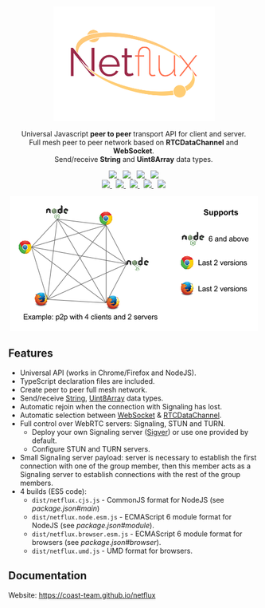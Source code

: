 <p align="center">
  <a href="https://coast-team.github.io/netflux" target="\_blank">
    <img src="manual/asset/logo.png" />
  </a>
</p>

<p align="center">
  Universal Javascript <strong style="font-weight: bold">peer to peer</strong> transport API for client and server.<br />
  Full mesh peer to peer network based on <strong style="font-weight: bold">RTCDataChannel</strong> and <strong style="font-weight: bold">WebSocket</strong>.<br />
  Send/receive <strong style="font-weight: bold">String</strong> and <strong style="font-weight: bold">Uint8Array</strong> data types.
</p>

<p align="center">
  <a href="https://www.npmjs.com/package/netflux">
    <img src="https://img.shields.io/npm/v/netflux.svg?style=flat-square" />
  </a>&nbsp;
  <a href="https://travis-ci.org/coast-team/netflux">
    <img src="https://travis-ci.org/coast-team/netflux.svg?branch=master" />
  </a>&nbsp;
  <a href="https://github.com/semantic-release/semantic-release">
    <img src="https://img.shields.io/badge/%20%20%F0%9F%93%A6%F0%9F%9A%80-semantic--release-e10079.svg?style=flat-square" />
  </a>&nbsp;
  <a href="https://gitter.im/coast-team/netflux?utm_source=badge&utm_medium=badge&utm_campaign=pr-badge&utm_content=badge">
    <img src="https://img.shields.io/badge/GITTER-join%20chat-green.svg?style=flat-square" />
  </a>

  <br />

  <a href="http://commitizen.github.io/cz-cli">
    <img src="https://img.shields.io/badge/commitizen-friendly-brightgreen.svg?style=flat-square" />
  </a>&nbsp;
  <a href="https://www.bithound.io/github/coast-team/netflux">
    <img src="https://www.bithound.io/github/coast-team/netflux/badges/score.svg" />
  </a>&nbsp;
  <a href="https://codeclimate.com/github/coast-team/netflux">
    <img src="https://codeclimate.com/github/coast-team/netflux/badges/gpa.svg" />
  </a>&nbsp;
  <a href="https://codeclimate.com/github/coast-team/netflux/coverage">
    <img src="https://codeclimate.com/github/coast-team/netflux/badges/coverage.svg" />
  </a>&nbsp;
  <a href="https://doc.esdoc.org/github.com/coast-team/netflux">
    <img src="https://doc.esdoc.org/github.com/coast-team/netflux/badge.svg" />
  </a>
</p>

<p align="center">
  <img src="manual/asset/example_support.png" />
</p>

## Features
- Universal API (works in Chrome/Firefox and NodeJS).
- TypeScript declaration files are included.
- Create peer to peer full mesh network.
- Send/receive [String][String], [Uint8Array][Uint8Array] data types.
- Automatic rejoin when the connection with Signaling has lost.
- Automatic selection between [WebSocket][WebSocket] & [RTCDataChannel][RTCDataChannel].
- Full control over WebRTC servers: Signaling, STUN and TURN.
  - Deploy your own Signaling server ([Sigver][Sigver]) or use one provided by default.
  - Configure STUN and TURN servers.
- Small Signaling server payload: server is necessary to establish the first connection with
  one of the group member, then this member acts as a Signaling server to establish connections with the rest of the group members.
- 4 builds (ES5 code):
  - `dist/netflux.cjs.js` - CommonJS format for NodeJS (see *package.json#main*)
  - `dist/netflux.node.esm.js` - ECMAScript 6 module format for NodeJS (see *package.json#module*).
  - `dist/netflux.browser.esm.js` - ECMAScript 6 module format for browsers (see *package.json#browser*).
  - `dist/netflux.umd.js` - UMD format for browsers.

## Documentation
Website: https://coast-team.github.io/netflux

[WebSocket]: https://developer.mozilla.org/en/docs/Web/API/WebSocket
[RTCDataChannel]: https://developer.mozilla.org/en/docs/Web/API/RTCDataChannel
[String]: https://developer.mozilla.org/en/docs/Web/JavaScript/Reference/Global_Objects/String
[Uint8Array]: https://developer.mozilla.org/en/docs/Web/JavaScript/Reference/Global_Objects/Uint8Array
[Sigver]: https://github.com/coast-team/sigver

[commitizen]: https://img.shields.io/badge/commitizen-friendly-brightgreen.svg?style=flat-square
[commitizen-url]: http://commitizen.github.io/cz-cli

[bithound]: https://www.bithound.io/github/coast-team/netflux/badges/score.svg
[bithound-url]: https://www.bithound.io/github/coast-team/netflux

[codeclimate]: https://codeclimate.com/github/coast-team/netflux/badges/gpa.svg
[codeclimate-url]: https://codeclimate.com/github/coast-team/netflux

[coverage]: https://codeclimate.com/github/coast-team/netflux/badges/coverage.svg
[coverage-url]: https://codeclimate.com/github/coast-team/netflux/coverage

[doc]: https://doc.esdoc.org/github.com/coast-team/netflux/badge.svg
[doc-url]: https://doc.esdoc.org/github.com/coast-team/netflux
